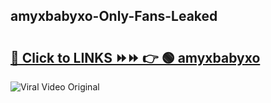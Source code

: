 
 ## amyxbabyxo-Only-Fans-Leaked

# <h2><a href="https://clipsfans.com/amyxbabyxo&ref=git">🔗 Click to LINKS ⏩⏩ 👉 🟢 amyxbabyxo </a></h2>

<a href="https://clipsfans.com/amyxbabyxo&ref=git" rel="nofollow" data-target="animated-image.originalLink"><img src="https://i.ibb.co.com/xMMVF88/686577567.gif" alt="Viral Video Original" style="max-width: 100%; display: inline-block;" data-target="animated-image.originalImage"></a>
